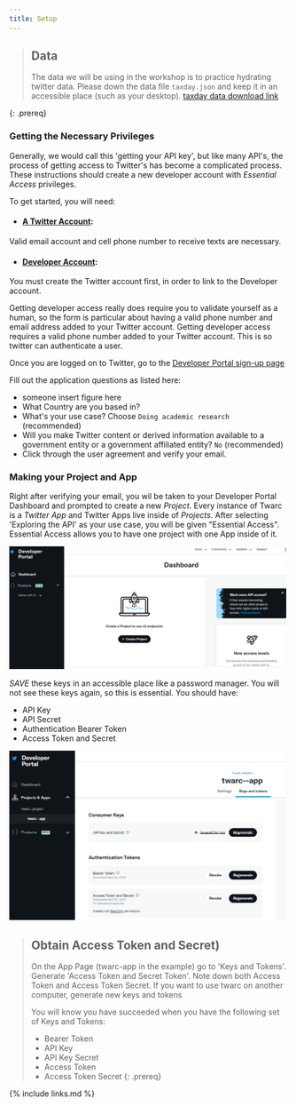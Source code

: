```yaml
---
title: Setup
---
```

> ## Data
>
> The data we will be using in the workshop is to practice hydrating twitter data. Please down the data file `taxday.json` and keep it in an accessible place (such as your desktop).
> [taxday data download link](https://github.com/UCSBCarpentry/twitter-with-twarc/tree/gh-pages/data/taxday.jsonl)
>
{: .prereq}

### Getting the Necessary Privileges

Generally, we would call this 'getting your API key', but like many API's, the process of getting access to Twitter's has
become a complicated process. These instructions should create a new developer account with *Essential Access* privileges.

To get started, you will need:
* #### [A Twitter Account](twitter.com):
Valid email account and cell phone number to receive texts are necessary.
* #### [Developer Account](developer.twitter.com/en):
You must create the Twitter account first, in order to link to the Developer account.

Getting developer access really does require you to validate yourself as a human, so the
form is particular about having a valid phone number and email address added to your Twitter account.
Getting developer access requires a valid phone number added to your Twitter account. This is so twitter can authenticate a user.

Once you are logged on to Twitter, go to 
the [Developer Portal sign-up page](https://developer.twitter.com/en/portal/petition/use-case)

Fill out the application questions as listed here:
  - someone insert figure here
  - What Country are you based in?
  - What's your use case? Choose `Doing academic research` (recommended)
  - Will you make Twitter content or derived information available to a government entity or a government affiliated entity? `No` (recommended)
  - Click through the user agreement and verify your email.

### Making your Project and App

Right after verifying your email, you wil be taken to your Developer Portal Dashboard and 
prompted to create a new *Project*. Every instance of Twarc is a *Twitter App* and 
Twitter Apps live inside of *Projects*. After selecting 'Exploring the API' as your use 
case, you will be given "Essential Access". Essential Access allows you to have one 
project with one App inside of it.

<img src="fig/dashboard.PNG" width="500">

<!---
<img src="fig/what-you-api.PNG" width="500">
<img src="fig/project-description.PNG" width="500">
--->

*SAVE* these keys in an accessible place like a password manager. You will not see these 
keys again, so this is essential. You should have: 

* API Key 
* API Secret 
* Authentication Bearer Token 
* Access Token and Secret

<img src="fig/dev-keys-tokens.png" width="500">


> ## Obtain Access Token and Secret)
> On the App Page (twarc-app in the example) go to 'Keys and Tokens'. Generate 'Access Token and Secret Token'. Note down both Access Token
> and Access Token Secret. If you want to use twarc on another computer, generate new keys and tokens
>
> You will know you have succeeded when you have the following set of Keys and Tokens:
> - Bearer Token
> - API Key
> - API Key Secret
> - Access Token
> - Access Token Secret
{: .prereq}

<!--

### User Authentication Settings

After generating your tokens and keys, you need to authenticate to use the API. This can be found under Projects & Apps > Project > App.
Navigate to the User Authentication set up in the Settings Page and complete the following:
- Turn on OAuth 2.0
- Type of App: Single Page App
- Callback URL/Redirect URL: https://127.0.01/
- Website URL: https://ucsbcarpentry.github.io/

Save OAuth 2.0 Client ID and Client Secret

<img src="fig/Oauth-2.jpg" width="500">

-->

{% include links.md %}
